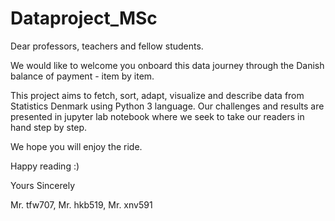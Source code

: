 # Dataproject_MSc

Dear professors, teachers and fellow students.

We would like to welcome you onboard this data journey through the Danish balance of payment - item by item. 

This project aims to fetch, sort, adapt, visualize and describe data from Statistics Denmark using Python 3 language.
Our challenges and results are presented in jupyter lab notebook where we seek to take our readers in hand step by step. 

We hope you will enjoy the ride.

Happy reading :) 

Yours Sincerely

Mr. tfw707, Mr. hkb519, Mr. xnv591


